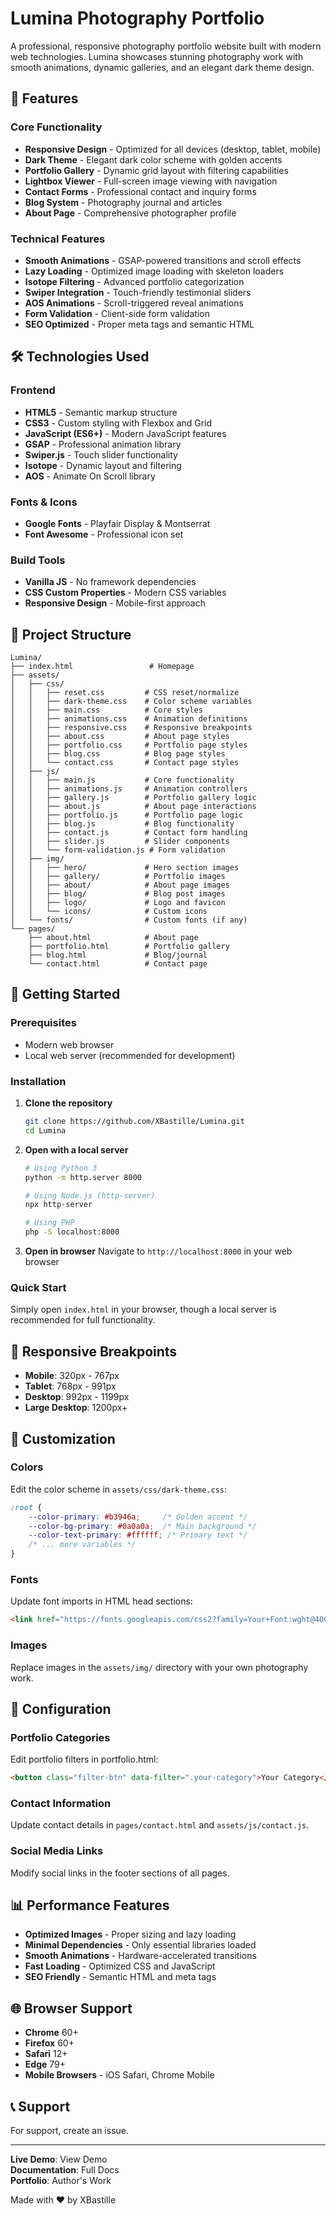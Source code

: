 # Lumina Photography Portfolio

A professional, responsive photography portfolio website built with modern web technologies. Lumina showcases stunning photography work with smooth animations, dynamic galleries, and an elegant dark theme design.

## 🌟 Features

### Core Functionality
- **Responsive Design** - Optimized for all devices (desktop, tablet, mobile)
- **Dark Theme** - Elegant dark color scheme with golden accents
- **Portfolio Gallery** - Dynamic grid layout with filtering capabilities
- **Lightbox Viewer** - Full-screen image viewing with navigation
- **Contact Forms** - Professional contact and inquiry forms
- **Blog System** - Photography journal and articles
- **About Page** - Comprehensive photographer profile

### Technical Features
- **Smooth Animations** - GSAP-powered transitions and scroll effects
- **Lazy Loading** - Optimized image loading with skeleton loaders
- **Isotope Filtering** - Advanced portfolio categorization
- **Swiper Integration** - Touch-friendly testimonial sliders
- **AOS Animations** - Scroll-triggered reveal animations
- **Form Validation** - Client-side form validation
- **SEO Optimized** - Proper meta tags and semantic HTML

## 🛠️ Technologies Used

### Frontend
- **HTML5** - Semantic markup structure
- **CSS3** - Custom styling with Flexbox and Grid
- **JavaScript (ES6+)** - Modern JavaScript features
- **GSAP** - Professional animation library
- **Swiper.js** - Touch slider functionality
- **Isotope** - Dynamic layout and filtering
- **AOS** - Animate On Scroll library

### Fonts & Icons
- **Google Fonts** - Playfair Display & Montserrat
- **Font Awesome** - Professional icon set

### Build Tools
- **Vanilla JS** - No framework dependencies
- **CSS Custom Properties** - Modern CSS variables
- **Responsive Design** - Mobile-first approach

## 📁 Project Structure

```
Lumina/
├── index.html                 # Homepage
├── assets/
│   ├── css/
│   │   ├── reset.css         # CSS reset/normalize
│   │   ├── dark-theme.css    # Color scheme variables
│   │   ├── main.css          # Core styles
│   │   ├── animations.css    # Animation definitions
│   │   ├── responsive.css    # Responsive breakpoints
│   │   ├── about.css         # About page styles
│   │   ├── portfolio.css     # Portfolio page styles
│   │   ├── blog.css          # Blog page styles
│   │   └── contact.css       # Contact page styles
│   ├── js/
│   │   ├── main.js           # Core functionality
│   │   ├── animations.js     # Animation controllers
│   │   ├── gallery.js        # Portfolio gallery logic
│   │   ├── about.js          # About page interactions
│   │   ├── portfolio.js      # Portfolio page logic
│   │   ├── blog.js           # Blog functionality
│   │   ├── contact.js        # Contact form handling
│   │   ├── slider.js         # Slider components
│   │   └── form-validation.js # Form validation
│   ├── img/
│   │   ├── hero/             # Hero section images
│   │   ├── gallery/          # Portfolio images
│   │   ├── about/            # About page images
│   │   ├── blog/             # Blog post images
│   │   ├── logo/             # Logo and favicon
│   │   └── icons/            # Custom icons
│   └── fonts/                # Custom fonts (if any)
└── pages/
    ├── about.html            # About page
    ├── portfolio.html        # Portfolio gallery
    ├── blog.html             # Blog/journal
    └── contact.html          # Contact page
```

## 🚀 Getting Started

### Prerequisites
- Modern web browser
- Local web server (recommended for development)

### Installation

1. **Clone the repository**
   ```bash
   git clone https://github.com/XBastille/Lumina.git
   cd Lumina
   ```

2. **Open with a local server**
   ```bash
   # Using Python 3
   python -m http.server 8000
   
   # Using Node.js (http-server)
   npx http-server
   
   # Using PHP
   php -S localhost:8000
   ```

3. **Open in browser**
   Navigate to `http://localhost:8000` in your web browser

### Quick Start
Simply open `index.html` in your browser, though a local server is recommended for full functionality.

## 📱 Responsive Breakpoints

- **Mobile**: 320px - 767px
- **Tablet**: 768px - 991px
- **Desktop**: 992px - 1199px
- **Large Desktop**: 1200px+

## 🎨 Customization

### Colors
Edit the color scheme in `assets/css/dark-theme.css`:
```css
:root {
    --color-primary: #b3946a;     /* Golden accent */
    --color-bg-primary: #0a0a0a;  /* Main background */
    --color-text-primary: #ffffff; /* Primary text */
    /* ... more variables */
}
```

### Fonts
Update font imports in HTML head sections:
```html
<link href="https://fonts.googleapis.com/css2?family=Your+Font:wght@400;500;600&display=swap" rel="stylesheet">
```

### Images
Replace images in the `assets/img/` directory with your own photography work.

## 🔧 Configuration

### Portfolio Categories
Edit portfolio filters in portfolio.html:
```html
<button class="filter-btn" data-filter=".your-category">Your Category</button>
```

### Contact Information
Update contact details in `pages/contact.html` and `assets/js/contact.js`.

### Social Media Links
Modify social links in the footer sections of all pages.

## 📊 Performance Features

- **Optimized Images** - Proper sizing and lazy loading
- **Minimal Dependencies** - Only essential libraries loaded
- **Smooth Animations** - Hardware-accelerated transitions
- **Fast Loading** - Optimized CSS and JavaScript
- **SEO Friendly** - Semantic HTML and meta tags

## 🌐 Browser Support

- **Chrome** 60+
- **Firefox** 60+
- **Safari** 12+
- **Edge** 79+
- **Mobile Browsers** - iOS Safari, Chrome Mobile

## 📞 Support

For support, create an issue.

---

**Live Demo**: View Demo  
**Documentation**: Full Docs  
**Portfolio**: Author's Work

Made with ❤️ by XBastille